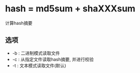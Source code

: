 # hash = md5sum + shaXXXsum
计算hash摘要

## 选项
- -b : 二进制模式读取文件
- -c : 从指定文件读取hash摘要, 并进行校验
- -t : 文本模式读取文件(默认)
